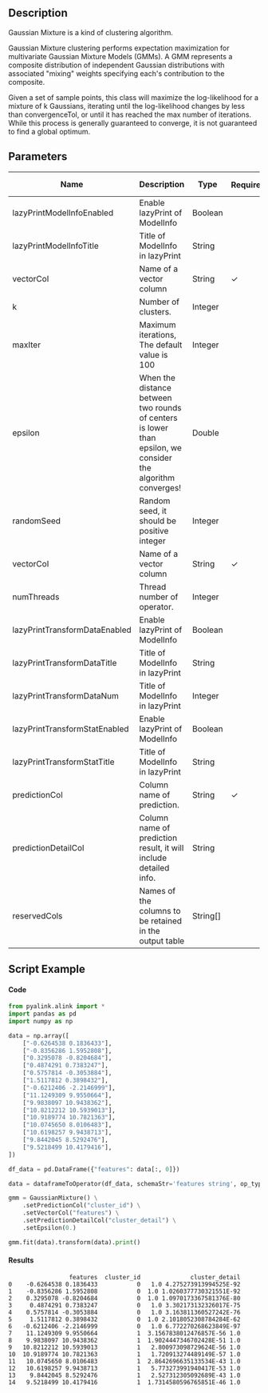 ## Description
Gaussian Mixture is a kind of clustering algorithm.
 
 Gaussian Mixture clustering performs expectation maximization for multivariate Gaussian
 Mixture Models (GMMs).  A GMM represents a composite distribution of
 independent Gaussian distributions with associated "mixing" weights
 specifying each's contribution to the composite.
 
 Given a set of sample points, this class will maximize the log-likelihood
 for a mixture of k Gaussians, iterating until the log-likelihood changes by
 less than convergenceTol, or until it has reached the max number of iterations.
 While this process is generally guaranteed to converge, it is not guaranteed
 to find a global optimum.

## Parameters
| Name | Description | Type | Required？ | Default Value |
| --- | --- | --- | --- | --- |
| lazyPrintModelInfoEnabled | Enable lazyPrint of ModelInfo | Boolean |  | false |
| lazyPrintModelInfoTitle | Title of ModelInfo in lazyPrint | String |  | null |
| vectorCol | Name of a vector column | String | ✓ |  |
| k | Number of clusters. | Integer |  | 2 |
| maxIter | Maximum iterations, The default value is 100 | Integer |  | 100 |
| epsilon | When the distance between two rounds of centers is lower than epsilon, we consider the algorithm converges! | Double |  | 1.0E-4 |
| randomSeed | Random seed, it should be positive integer | Integer |  | 0 |
| vectorCol | Name of a vector column | String | ✓ |  |
| numThreads | Thread number of operator. | Integer |  | 1 |
| lazyPrintTransformDataEnabled | Enable lazyPrint of ModelInfo | Boolean |  | false |
| lazyPrintTransformDataTitle | Title of ModelInfo in lazyPrint | String |  | null |
| lazyPrintTransformDataNum | Title of ModelInfo in lazyPrint | Integer |  | -1 |
| lazyPrintTransformStatEnabled | Enable lazyPrint of ModelInfo | Boolean |  | false |
| lazyPrintTransformStatTitle | Title of ModelInfo in lazyPrint | String |  | null |
| predictionCol | Column name of prediction. | String | ✓ |  |
| predictionDetailCol | Column name of prediction result, it will include detailed info. | String |  |  |
| reservedCols | Names of the columns to be retained in the output table | String[] |  | null |

## Script Example
#### Code
```python
from pyalink.alink import *
import pandas as pd
import numpy as np

data = np.array([
    ["-0.6264538 0.1836433"],
    ["-0.8356286 1.5952808"],
    ["0.3295078 -0.8204684"],
    ["0.4874291 0.7383247"],
    ["0.5757814 -0.3053884"],
    ["1.5117812 0.3898432"],
    ["-0.6212406 -2.2146999"],
    ["11.1249309 9.9550664"],
    ["9.9838097 10.9438362"],
    ["10.8212212 10.5939013"],
    ["10.9189774 10.7821363"],
    ["10.0745650 8.0106483"],
    ["10.6198257 9.9438713"],
    ["9.8442045 8.5292476"],
    ["9.5218499 10.4179416"],
])

df_data = pd.DataFrame({"features": data[:, 0]})

data = dataframeToOperator(df_data, schemaStr='features string', op_type='batch')

gmm = GaussianMixture() \
    .setPredictionCol("cluster_id") \
    .setVectorCol("features") \
    .setPredictionDetailCol("cluster_detail") \
    .setEpsilon(0.)

gmm.fit(data).transform(data).print()
```

#### Results

```
                 features  cluster_id              cluster_detail
0    -0.6264538 0.1836433           0   1.0 4.275273913994525E-92
1    -0.8356286 1.5952808           0  1.0 1.0260377730321551E-92
2    0.3295078 -0.8204684           0  1.0 1.0970173367581376E-80
3     0.4874291 0.7383247           0   1.0 3.302173132326017E-75
4    0.5757814 -0.3053884           0   1.0 3.163811360527242E-76
5     1.5117812 0.3898432           0  1.0 2.1018052308784284E-62
6   -0.6212406 -2.2146999           0   1.0 6.772270268623849E-97
7    11.1249309 9.9550664           1  3.1567838012476857E-56 1.0
8    9.9838097 10.9438362           1  1.9024447346702428E-51 1.0
9   10.8212212 10.5939013           1   2.800973098729624E-56 1.0
10  10.9189774 10.7821363           1   1.720913274489149E-57 1.0
11   10.0745650 8.0106483           1  2.8642696635133534E-43 1.0
12   10.6198257 9.9438713           1   5.773273991940417E-53 1.0
13    9.8442045 8.5292476           1   2.527312305092689E-43 1.0
14   9.5218499 10.4179416           1  1.7314580596765851E-46 1.0
```

